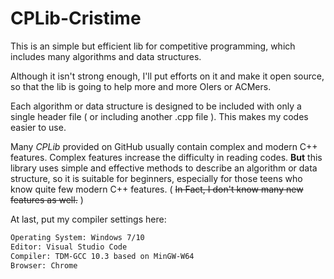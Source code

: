 # CPLib-Cristime

This is an simple but efficient lib for competitive programming, which 
includes many algorithms and data structures.

Although it isn't strong enough, I'll put efforts on it and make it open 
source, so that the lib is going to help more and more OIers or ACMers.

Each algorithm or data structure is designed to be included with only a single header file ( or including another .cpp file ). This makes my 
codes easier to use.

Many *CPLib* provided on GitHub usually contain complex 
and modern C++ features. Complex features increase the 
difficulty in reading codes. **But** this library uses 
simple and effective methods to describe an algorithm or
data structure, so it is suitable for beginners, especially for those teens who know quite few modern C++ features. ( ~~In Fact, I don't know many new features as well.~~ )

At last, put my compiler settings here:
```bash
Operating System: Windows 7/10
Editor: Visual Studio Code
Compiler: TDM-GCC 10.3 based on MinGW-W64
Browser: Chrome
```